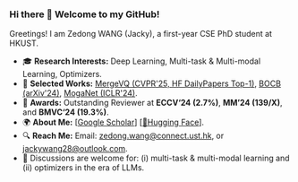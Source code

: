 ### Hi there 👋 Welcome to my GitHub!

Greetings! I am Zedong WANG (Jacky), a first-year CSE PhD student at HKUST. 
- 🎓 **Research Interests:** Deep Learning, Multi-task & Multi-modal Learning, Optimizers.
- 📑 **Selected Works:** [MergeVQ (CVPR'25, HF DailyPapers Top-1)](https://huggingface.co/papers/2504.00999), [BOCB (arXiv'24)](https://huggingface.co/papers/2410.06373), [MogaNet (ICLR'24)](https://arxiv.org/abs/2211.03295).
- 🏅 **Awards:** Outstanding Reviewer at **ECCV‘24 (2.7%)**, **MM’24 (139/X)**, and **BMVC‘24 (19.3%)**.
- 🌍 **About Me:** [[Google Scholar](https://scholar.google.com/citations?hl=en&user=CEJ4pugAAAAJ)] [[🤗Hugging Face](https://huggingface.co/ZedongWangAI)].
- 🔍 **Reach Me:** Email: zedong.wang@connect.ust.hk, or jackywang28@outlook.com.
- 🤝 Discussions are welcome for: (i) multi-task & multi-modal learning and (ii) optimizers in the era of LLMs.
<div align="center">
